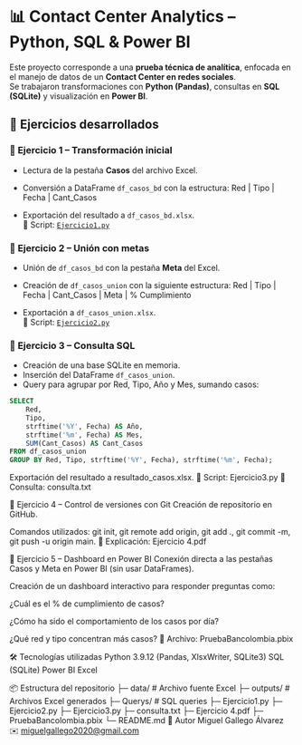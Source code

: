# 📊 Contact Center Analytics – Python, SQL & Power BI
Este proyecto corresponde a una **prueba técnica de analítica**, enfocada en el manejo de datos de un **Contact Center en redes sociales**.  
Se trabajaron transformaciones con **Python (Pandas)**, consultas en **SQL (SQLite)** y visualización en **Power BI**.

## 🚀 Ejercicios desarrollados

### 🔹 Ejercicio 1 – Transformación inicial
- Lectura de la pestaña **Casos** del archivo Excel.
- Conversión a DataFrame `df_casos_bd` con la estructura:
Red | Tipo | Fecha | Cant_Casos

- Exportación del resultado a `df_casos_bd.xlsx`.  
📂 Script: [`Ejercicio1.py`](Ejercicio1.py)

### 🔹 Ejercicio 2 – Unión con metas
- Unión de `df_casos_bd` con la pestaña **Meta** del Excel.
- Creación de `df_casos_union` con la siguiente estructura:
Red | Tipo | Fecha | Cant_Casos | Meta | % Cumplimiento

- Exportación a `df_casos_union.xlsx`.  
📂 Script: [`Ejercicio2.py`](Ejercicio2.py)

### 🔹 Ejercicio 3 – Consulta SQL
- Creación de una base SQLite en memoria.
- Inserción del DataFrame `df_casos_union`.
- Query para agrupar por Red, Tipo, Año y Mes, sumando casos:
```sql
SELECT
    Red,
    Tipo,
    strftime('%Y', Fecha) AS Año,
    strftime('%m', Fecha) AS Mes,
    SUM(Cant_Casos) AS Cant_Casos
FROM df_casos_union
GROUP BY Red, Tipo, strftime('%Y', Fecha), strftime('%m', Fecha);
```
Exportación del resultado a resultado_casos.xlsx.
📂 Script: Ejercicio3.py
📄 Consulta: consulta.txt

🔹 Ejercicio 4 – Control de versiones con Git
Creación de repositorio en GitHub.

Comandos utilizados: git init, git remote add origin, git add ., git commit -m, git push -u origin main.
📄 Explicación: Ejercicio 4.pdf

🔹 Ejercicio 5 – Dashboard en Power BI
Conexión directa a las pestañas Casos y Meta en Power BI (sin usar DataFrames).

Creación de un dashboard interactivo para responder preguntas como:

¿Cuál es el % de cumplimiento de casos?

¿Cómo ha sido el comportamiento de los casos por día?

¿Qué red y tipo concentran más casos?
📂 Archivo: PruebaBancolombia.pbix

🛠️ Tecnologías utilizadas
Python 3.9.12 (Pandas, XlsxWriter, SQLite3)
SQL (SQLite)
Power BI
Excel

📦 Estructura del repositorio
├─ data/                  # Archivo fuente Excel
├─ outputs/               # Archivos Excel generados
├─ Querys/                # SQL queries
├─ Ejercicio1.py
├─ Ejercicio2.py
├─ Ejercicio3.py
├─ consulta.txt
├─ Ejercicio 4.pdf
├─ PruebaBancolombia.pbix
└─ README.md
📣 Autor
Miguel Gallego Álvarez
✉️ miguelgallego2020@gmail.com


